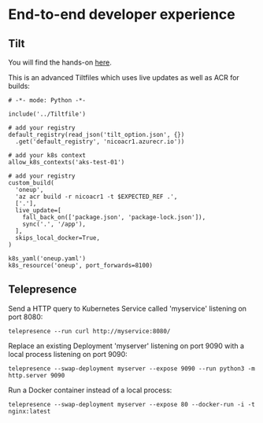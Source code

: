 # End-to-end developer experience

## Tilt

You will find the hands-on [here](https://github.com/windmilleng/tilt/tree/master/integration/oneup).

This is an advanced Tiltfiles which uses live updates as well as ACR for builds:

```
# -*- mode: Python -*-

include('../Tiltfile')

# add your registry
default_registry(read_json('tilt_option.json', {})
  .get('default_registry', 'nicoacr1.azurecr.io'))

# add your k8s context
allow_k8s_contexts('aks-test-01')

# add your registry
custom_build(
  'oneup',
  'az acr build -r nicoacr1 -t $EXPECTED_REF .',
  ['.'],
  live_update=[
    fall_back_on(['package.json', 'package-lock.json']),
    sync('.', '/app'),
  ],
  skips_local_docker=True,
)

k8s_yaml('oneup.yaml')
k8s_resource('oneup', port_forwards=8100)
```

## Telepresence

Send a HTTP query to Kubernetes Service called 'myservice' listening on port 8080:

```
telepresence --run curl http://myservice:8080/
```

Replace an existing Deployment 'myserver' listening on port 9090 with a local process listening on port 9090:

```
telepresence --swap-deployment myserver --expose 9090 --run python3 -m http.server 9090
```

Run a Docker container instead of a local process:

```
telepresence --swap-deployment myserver --expose 80 --docker-run -i -t nginx:latest
```
